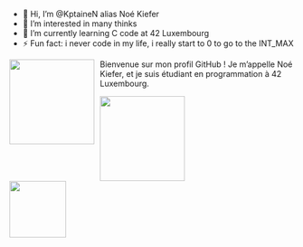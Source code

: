 - 👋 Hi, I’m @KptaineN alias Noé Kiefer
- 👀 I’m interested in many thinks 
- 🌱 I’m currently learning C code at 42 Luxembourg 
- ⚡ Fun fact: i never code in my life, i really start to 0 to go to the INT_MAX

<img src="https://media4.giphy.com/media/v1.Y2lkPTc5MGI3NjExMzdnczVyeXd1NWRpa2wxbjlzMWluMTFmbDhicWI4dnhjbXlpdXhkMCZlcD12MV9pbnRlcm5hbF9naWZfYnlfaWQmY3Q9Zw/lF8gToHOsG6xY454az/giphy.webp" align="left" width="150" style="margin-right: 10px;"/>

Bienvenue sur mon profil GitHub ! Je m’appelle Noé Kiefer, et je suis étudiant en programmation à 42 Luxembourg.

<img src="https://i.giphy.com/3oKIPtjElfqwMOTbH2.webp" align="left" width="150" style="margin-right: 10px;"/>

<br clear="left"/>

<a href="https://profile.intra.42.fr/" target="_blank">
  <img src="https://i.giphy.com/3oKIPtjElfqwMOTbH2.webp" width="100"/>
</a>
